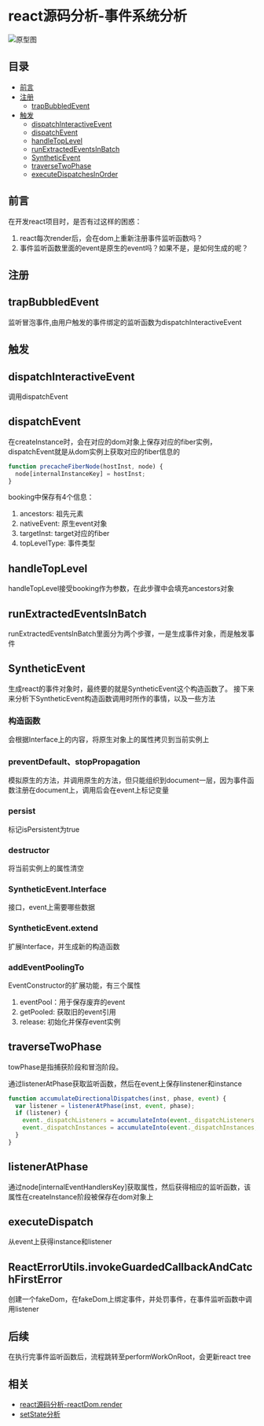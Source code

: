 # react源码分析-事件系统分析
![原型图](https://raw.githubusercontent.com/luke93h/git-blog/master/imgs/event.png)

## 目录
- [前言](#前言)
- [注册](#注册)
  - [trapBubbledEvent](#trapBubbledEvent)
- [触发](#触发)
  - [dispatchInteractiveEvent](#dispatchInteractiveEvent)
  - [dispatchEvent](#dispatchEvent)
  - [handleTopLevel](#handleTopLevel)
  - [runExtractedEventsInBatch](#runExtractedEventsInBatch)
  - [SyntheticEvent](#SyntheticEvent)
  - [traverseTwoPhase](#traverseTwoPhase)
  - [executeDispatchesInOrder](#executeDispatchesInOrder)

## 前言

在开发react项目时，是否有过这样的困惑：
1. react每次render后，会在dom上重新注册事件监听函数吗？
2. 事件监听函数里面的event是原生的event吗？如果不是，是如何生成的呢？


## 注册

## trapBubbledEvent

监听冒泡事件,由用户触发的事件绑定的监听函数为dispatchInteractiveEvent

## 触发

## dispatchInteractiveEvent

调用dispatchEvent

## dispatchEvent

在createInstance时，会在对应的dom对象上保存对应的fiber实例，dispatchEvent就是从dom实例上获取对应的fiber信息的
```jsx
function precacheFiberNode(hostInst, node) {
  node[internalInstanceKey] = hostInst;
}
```

booking中保存有4个信息：
1. ancestors: 祖先元素
2. nativeEvent: 原生event对象
3. targetInst: target对应的fiber
4. topLevelType: 事件类型

## handleTopLevel

handleTopLevel接受booking作为参数，在此步骤中会填充ancestors对象

## runExtractedEventsInBatch

runExtractedEventsInBatch里面分为两个步骤，一是生成事件对象，而是触发事件

## SyntheticEvent

生成react的事件对象时，最终要的就是SyntheticEvent这个构造函数了。
接下来来分析下SyntheticEvent构造函数调用时所作的事情，以及一些方法

### 构造函数

会根据Interface上的内容，将原生对象上的属性拷贝到当前实例上

### preventDefault、stopPropagation

模拟原生的方法，并调用原生的方法，但只能组织到document一层，因为事件函数注册在document上，调用后会在event上标记变量

### persist

标记isPersistent为true

### destructor

将当前实例上的属性清空

### SyntheticEvent.Interface

接口，event上需要哪些数据

### SyntheticEvent.extend

扩展Interface，并生成新的构造函数

### addEventPoolingTo

EventConstructor的扩展功能，有三个属性
1. eventPool：用于保存废弃的event
2. getPooled: 获取旧的event引用
3. release: 初始化并保存event实例

## traverseTwoPhase
towPhase是指捕获阶段和冒泡阶段。

通过listenerAtPhase获取监听函数，然后在event上保存linstener和instance
```jsx
function accumulateDirectionalDispatches(inst, phase, event) {
  var listener = listenerAtPhase(inst, event, phase);
  if (listener) {
    event._dispatchListeners = accumulateInto(event._dispatchListeners, listener);
    event._dispatchInstances = accumulateInto(event._dispatchInstances, inst);
  }
}
```

## listenerAtPhase

通过node[internalEventHandlersKey]获取属性，然后获得相应的监听函数，该属性在createInstance阶段被保存在dom对象上

## executeDispatch

从event上获得instance和listener

## ReactErrorUtils.invokeGuardedCallbackAndCatchFirstError

创建一个fakeDom，在fakeDom上绑定事件，并处罚事件，在事件监听函数中调用listener

## 后续

在执行完事件监听函数后，流程跳转至performWorkOnRoot，会更新react tree


## 相关


- [react源码分析-reactDom.render](https://github.com/luke93h/git-blog/issues/7)
- [setState分析](https://github.com/luke93h/git-blog/issues/11)
